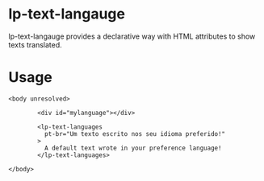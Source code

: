 lp-text-langauge
================

  lp-text-langauge provides a declarative way with HTML attributes to show texts
  translated.

Usage
=====

```
<body unresolved>

        <div id="mylanguage"></div>

        <lp-text-languages
          pt-br="Um texto escrito nos seu idioma preferido!"
        >
          A default text wrote in your preference language!
        </lp-text-languages>

</body>
```
